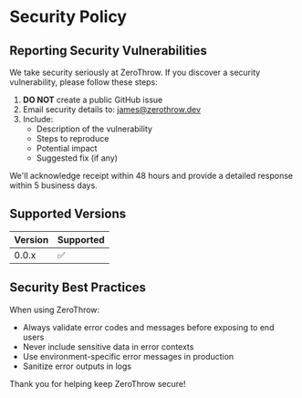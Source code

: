 # Security Policy

## Reporting Security Vulnerabilities

We take security seriously at ZeroThrow. If you discover a security vulnerability, please follow these steps:

1. **DO NOT** create a public GitHub issue
2. Email security details to: james@zerothrow.dev
3. Include:
   - Description of the vulnerability
   - Steps to reproduce
   - Potential impact
   - Suggested fix (if any)

We'll acknowledge receipt within 48 hours and provide a detailed response within 5 business days.

## Supported Versions

| Version | Supported          |
| ------- | ------------------ |
| 0.0.x   | :white_check_mark: |

## Security Best Practices

When using ZeroThrow:
- Always validate error codes and messages before exposing to end users
- Never include sensitive data in error contexts
- Use environment-specific error messages in production
- Sanitize error outputs in logs

Thank you for helping keep ZeroThrow secure!